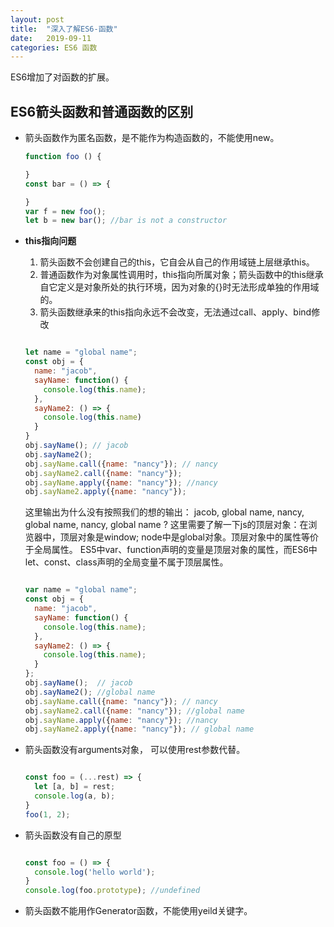 ```yaml
---
layout: post
title:  "深入了解ES6-函数"
date:   2019-09-11
categories: ES6 函数
---
```


ES6增加了对函数的扩展。

## ES6箭头函数和普通函数的区别

- 箭头函数作为匿名函数，是不能作为构造函数的，不能使用new。
  
  ```js
  function foo () {

  }
  const bar = () => {

  }
  var f = new foo();
  let b = new bar(); //bar is not a constructor

  ```
- <b>this指向问题</b>
  1. 箭头函数不会创建自己的this，它自会从自己的作用域链上层继承this。
  2. 普通函数作为对象属性调用时，this指向所属对象；箭头函数中的this继承自它定义是对象所处的执行环境，因为对象的{}时无法形成单独的作用域的。
  3. 箭头函数继承来的this指向永远不会改变，无法通过call、apply、bind修改
    
    ```js

    let name = "global name";
    const obj = {
      name: "jacob",
      sayName: function() {
        console.log(this.name);
      },
      sayName2: () => {
        console.log(this.name)
      }
    }
    obj.sayName(); // jacob
    obj.sayName2();
    obj.sayName.call({name: "nancy"}); // nancy
    obj.sayName2.call({name: "nancy"});
    obj.sayName.apply({name: "nancy"}); //nancy
    obj.sayName2.apply({name: "nancy"});

    ```
    这里输出为什么没有按照我们的想的输出： jacob, global name, nancy, global name, nancy, global name ?
    这里需要了解一下js的顶层对象：在浏览器中，顶层对象是window; node中是global对象。顶层对象中的属性等价于全局属性。
    ES5中var、function声明的变量是顶层对象的属性，而ES6中let、const、class声明的全局变量不属于顶层属性。

    ```js

    var name = "global name";
    const obj = {
      name: "jacob",
      sayName: function() {
        console.log(this.name);
      },
      sayName2: () => {
        console.log(this.name);
      }
    };
    obj.sayName();  // jacob
    obj.sayName2(); //global name
    obj.sayName.call({name: "nancy"}); // nancy
    obj.sayName2.call({name: "nancy"}); //global name
    obj.sayName.apply({name: "nancy"}); //nancy
    obj.sayName2.apply({name: "nancy"}); // global name 

    ```


- 箭头函数没有arguments对象， 可以使用rest参数代替。
  
  ```js

  const foo = (...rest) => {
    let [a, b] = rest;
    console.log(a, b);
  }
  foo(1, 2);

  ```
- 箭头函数没有自己的原型

  ```js

  const foo = () => {
    console.log('hello world');
  }
  console.log(foo.prototype); //undefined

  ```
- 箭头函数不能用作Generator函数，不能使用yeild关键字。
  
